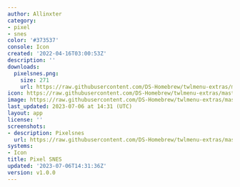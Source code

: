 ```yaml
---
author: Allinxter
category:
- pixel
- snes
color: '#373537'
console: Icon
created: '2022-04-16T03:00:53Z'
description: ''
downloads:
  pixelsnes.png:
    size: 271
    url: https://raw.githubusercontent.com/DS-Homebrew/twlmenu-extras/master/_nds/TWiLightMenu/icons/pixelsnes.png
icon: https://raw.githubusercontent.com/DS-Homebrew/twlmenu-extras/master/_nds/TWiLightMenu/icons/pixelsnes.png
image: https://raw.githubusercontent.com/DS-Homebrew/twlmenu-extras/master/_nds/TWiLightMenu/icons/pixelsnes.png
last_updated: 2023-07-06 at 14:31 (UTC)
layout: app
license: ''
screenshots:
- description: Pixelsnes
  url: https://raw.githubusercontent.com/DS-Homebrew/twlmenu-extras/master/_nds/TWiLightMenu/icons/pixelsnes.png
systems:
- Icon
title: Pixel SNES
updated: '2023-07-06T14:31:36Z'
version: v1.0.0
---
```

